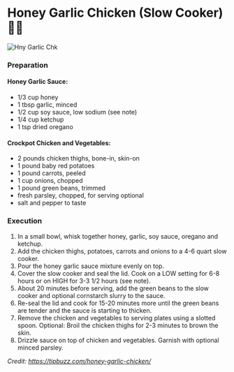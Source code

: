 # Honey Garlic Chicken (Slow Cooker) :woman_cook:	
![Hny Garlic Chk](https://tipbuzz.com/wp-content/uploads/Slow-Cooker-Honey-Garlic-Chicken-.jpg)

### Preparation

#### Honey Garlic Sauce:
- 1/3 cup honey
- 1 tbsp garlic, minced
- 1/2 cup soy sauce, low sodium (see note)
- 1/4 cup ketchup
- 1 tsp dried oregano

#### Crockpot Chicken and Vegetables:
- 2 pounds chicken thighs, bone-in, skin-on
- 1 pound baby red potatoes
- 1 pound carrots, peeled
- 1 cup onions, chopped
- 1 pound green beans, trimmed
- fresh parsley, chopped, for serving optional
- salt and pepper to taste

### Execution

1. In a small bowl, whisk together honey, garlic, soy sauce, oregano and ketchup.
2. Add the chicken thighs, potatoes, carrots and onions to a 4-6 quart slow cooker.
3. Pour the honey garlic sauce mixture evenly on top.
4. Cover the slow cooker and seal the lid. Cook on a LOW setting for 6-8 hours or on HIGH for 3-3 1/2 hours (see note).
5. About 20 minutes before serving, add the green beans to the slow cooker and optional cornstarch slurry to the sauce.
6. Re-seal the lid and cook for 15-20 minutes more until the green beans are tender and the sauce is starting to thicken.
7. Remove the chicken and vegetables to serving plates using a slotted spoon. Optional: Broil the chicken thighs for 2-3 minutes to brown the skin.
8. Drizzle sauce on top of chicken and vegetables. Garnish with optional minced parsley.

*Credit: https://tipbuzz.com/honey-garlic-chicken/*